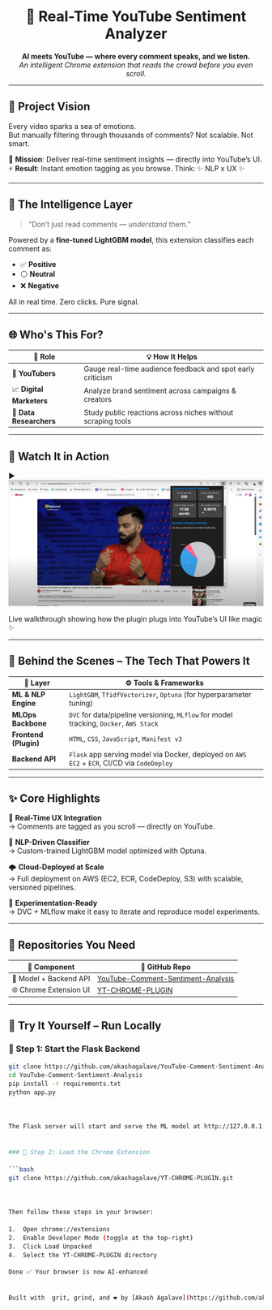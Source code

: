 <h1 align="center">🔮 Real-Time YouTube Sentiment Analyzer</h1>

<p align="center">
  <b>AI meets YouTube — where every comment speaks, and we listen.</b><br/>
  <i>An intelligent Chrome extension that reads the crowd before you even scroll.</i>
</p>

---

## 🚀 Project Vision

Every video sparks a sea of emotions.  
But manually filtering through thousands of comments? Not scalable. Not smart.

🎯 **Mission**: Deliver real-time sentiment insights — directly into YouTube’s UI.  
⚡ **Result**: Instant emotion tagging as you browse. Think: ✨ NLP x UX ✨

---

## 🧠 The Intelligence Layer

> “Don’t just read comments — *understand* them.”

Powered by a **fine-tuned LightGBM model**, this extension classifies each comment as:

- ✅ **Positive**
- ⚪ **Neutral**
- ❌ **Negative**

All in real time. Zero clicks. Pure signal.

---

## 🌐 Who's This For?

| 👥 **Role**           | 💡 **How It Helps**                                                       |
|----------------------|---------------------------------------------------------------------------|
| 🎥 **YouTubers**      | Gauge real-time audience feedback and spot early criticism                |
| 📈 **Digital Marketers** | Analyze brand sentiment across campaigns & creators                     |
| 🧪 **Data Researchers** | Study public reactions across niches without scraping tools              |

---

## 🎥 Watch It in Action

▶️ [![Watch the Demo](Demo_Video/demo-thumbnail.png)](https://youtu.be/_TNyI318wKw)

 
Live walkthrough showing how the plugin plugs into YouTube’s UI like magic ✨

---

## 🧰 Behind the Scenes – The Tech That Powers It

| 🧩 **Layer**         | ⚙️ **Tools & Frameworks**                                                                 |
|----------------------|---------------------------------------------------------------------------------------------|
| **ML & NLP Engine**   | `LightGBM`, `TfidfVectorizer`, `Optuna` (for hyperparameter tuning)                        |
| **MLOps Backbone**    | `DVC` for data/pipeline versioning, `MLflow` for model tracking, `Docker`, `AWS Stack`     |
| **Frontend (Plugin)** | `HTML`, `CSS`, `JavaScript`, `Manifest v3`                                                 |
| **Backend API**       | `Flask` app serving model via Docker, deployed on `AWS EC2` + `ECR`, CI/CD via `CodeDeploy`|

---

## ✨ Core Highlights

💬 **Real-Time UX Integration**  
→ Comments are tagged as you scroll — directly on YouTube.

🔬 **NLP-Driven Classifier**  
→ Custom-trained LightGBM model optimized with Optuna.

🌩️ **Cloud-Deployed at Scale**  
→ Full deployment on AWS (EC2, ECR, CodeDeploy, S3) with scalable, versioned pipelines.

🧪 **Experimentation-Ready**  
→ DVC + MLflow make it easy to iterate and reproduce model experiments.

---

## 🧾 Repositories You Need

| 📁 **Component**        | 🔗 **GitHub Repo**                                                                 |
|-------------------------|------------------------------------------------------------------------------------|
| 🧠 Model + Backend API   | [YouTube-Comment-Sentiment-Analysis](https://github.com/akashagalave/YouTube-Comment-Sentiment-Analysis) |
| 🌐 Chrome Extension UI   | [YT-CHROME-PLUGIN](https://github.com/akashagalave/YT-CHROME-PLUGIN)               |

---

## 🧪 Try It Yourself – Run Locally

### 🔧 Step 1: Start the Flask Backend

```bash
git clone https://github.com/akashagalave/YouTube-Comment-Sentiment-Analysis.git
cd YouTube-Comment-Sentiment-Analysis
pip install -r requirements.txt
python app.py



The Flask server will start and serve the ML model at http://127.0.0.1:5000.


### 🧩 Step 2: Load the Chrome Extension

```bash
git clone https://github.com/akashagalave/YT-CHROME-PLUGIN.git



Then follow these steps in your browser:

1.  Open chrome://extensions
2.  Enable Developer Mode (toggle at the top-right)
3.  Click Load Unpacked
4.  Select the YT-CHROME-PLUGIN directory

Done ✅ Your browser is now AI-enhanced


Built with  grit, grind, and ❤️ by [Akash Agalave](https://github.com/akashagalave)




